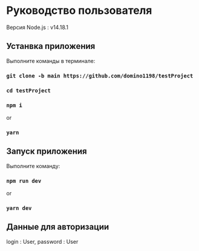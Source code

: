 # Руководство пользователя

Версия Node.js : v14.18.1

## Устанвка приложения

Выполните команды в терминале:
### `git clone -b main https://github.com/domino1198/testProject`
### `cd testProject`
### `npm i` 
or 
### `yarn`


## Запуск приложения

Выполните команду:
### `npm run dev`
or
### `yarn dev`

## Данные для авторизации

login : User,
password : User



